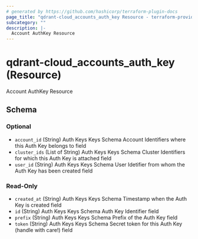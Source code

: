 ```yaml
---
# generated by https://github.com/hashicorp/terraform-plugin-docs
page_title: "qdrant-cloud_accounts_auth_key Resource - terraform-provider-qdrant-cloud"
subcategory: ""
description: |-
  Account AuthKey Resource
---
```


# qdrant-cloud_accounts_auth_key (Resource)

Account AuthKey Resource



<!-- schema generated by tfplugindocs -->
## Schema

### Optional

- `account_id` (String) Auth Keys Keys Schema Account Identifiers where this Auth Key belongs to field
- `cluster_ids` (List of String) Auth Keys Keys Schema Cluster Identifiers for which this Auth Key is attached field
- `user_id` (String) Auth Keys Keys Schema User Idetifier from whom the Auth Key has been created field

### Read-Only

- `created_at` (String) Auth Keys Keys Schema Timestamp when the Auth Key is created field
- `id` (String) Auth Keys Keys Schema Auth Key Identifier field
- `prefix` (String) Auth Keys Keys Schema Prefix of the Auth Key field
- `token` (String) Auth Keys Keys Schema Secret token for this Auth Key (handle with care!) field
